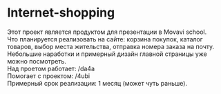 # Internet-shopping
Этот проект является продуктом для презентации в Movavi school.
<br>Что планируется реализовать на сайте: корзина покупок, каталог товаров, выбор места жительства, отправка номера заказа на почту.
<br>Небольшие наработки и примерный дизайн главной страницы уже можно посмотреть.
<br>Над проетом работает: /da4a
<br>Помогает с проектом: /4ubi
<br>Примерный срок реализации: 1 месяц (может чуть раньше).
